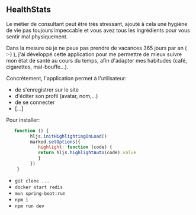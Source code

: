 ## HealthStats
 

Le métier de consultant peut être très stressant, ajouté à cela une hygiène de vie pas toujours impeccable et vous avez tous les ingrédients pour vous sentir mal physiquement.

Dans la mesure où je ne peux pas prendre de vacances 365 jours par an ( :-) ), j'ai développé cette application pour me permettre de mieux suivre mon état de santé au cours du temps, afin d'adapter mes habitudes (café, cigarettes, mal-bouffe...).

Concrètement, l'application permet à l'utilisateur:
 - de s'enregistrer sur le site
 - d'éditer son profil (avatar, nom,...)
 - de se connecter
 - [...]
 
Pour installer: 
```js
   function () {
         hljs.initHighlightingOnLoad()
         marked.setOptions({
            highlight: function (code) {
            return hljs.highlightAuto(code).value
            }
         })
    }
```
- ```git clone ...```
- ```docker start redis```
- ```mvn spring-boot:run```
- ```npm i```
- ```npm run dev```
 
